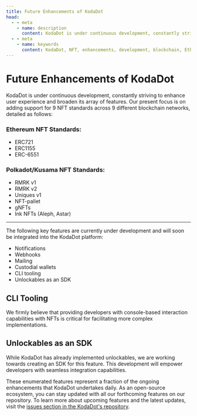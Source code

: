 ```yaml
---
title: Future Enhancements of KodaDot
head:
  - - meta
    - name: description
      content: KodaDot is under continuous development, constantly striving to enhance user experience and broaden its array of features. Our present focus is on adding support for 9 NFT standards across 9 different blockchain networks, detailed as follows - Ethereum NFT Standards - ERC721, ERC1155, ERC-6551; Polkadot/Kusama NFT Standards - RMRK v1, RMRK v2, Uniques v1, NFT-pallet, gNFTs, Ink NFTs (Aleph, Astar). The following key features are currently under development and will soon be integrated into the KodaDot platform - Notifications, Webhooks, Mailing, Custodial wallets, CLI tooling, Unlockables as an SDK. We firmly believe that providing developers with console-based interaction capabilities with NFTs is critical for facilitating more complex implementations. While KodaDot has already implemented unlockables, we are working towards creating an SDK for this feature. This development will empower developers with seamless integration capabilities. These enumerated features represent a fraction of the ongoing enhancements that KodaDot undertakes daily. As an open-source ecosystem, you can stay updated with all our forthcoming features on our repository. To learn more about upcoming features and the latest updates, visit the issues section in the KodaDot's repository.
  - - meta
    - name: keywords
      content: KodaDot, NFT, enhancements, development, blockchain, Ethereum, Polkadot, Kusama, ERC721, ERC1155, ERC-6551, RMRK v1, RMRK v2, Uniques v1, NFT-pallet, gNFTs, Ink NFTs, Aleph, Astar, notifications, webhooks, mailing, custodial wallets, CLI tooling, unlockables, SDK, open-source ecosystem, repository, forthcoming features, updates, issues section
---
```



# Future Enhancements of KodaDot

KodaDot is under continuous development, constantly striving to enhance user experience and broaden its array of features. Our present focus is on adding support for 9 NFT standards across 9 different blockchain networks, detailed as follows:

### Ethereum NFT Standards:
- ERC721
- ERC1155
- ERC-6551

### Polkadot/Kusama NFT Standards:
- RMRK v1
- RMRK v2
- Uniques v1
- NFT-pallet
- gNFTs
- Ink NFTs (Aleph, Astar)

---

The following key features are currently under development and will soon be integrated into the KodaDot platform:

- Notifications
- Webhooks
- Mailing
- Custodial wallets
- CLI tooling
- Unlockables as an SDK

## CLI Tooling

We firmly believe that providing developers with console-based interaction capabilities with NFTs is critical for facilitating more complex implementations.

## Unlockables as an SDK

While KodaDot has already implemented unlockables, we are working towards creating an SDK for this feature. This development will empower developers with seamless integration capabilities.

These enumerated features represent a fraction of the ongoing enhancements that KodaDot undertakes daily. As an open-source ecosystem, you can stay updated with all our forthcoming features on our repository. To learn more about upcoming features and the latest updates, visit the [issues section in the KodaDot's repository](https://github.com/kodadot/nft-gallery/issues).